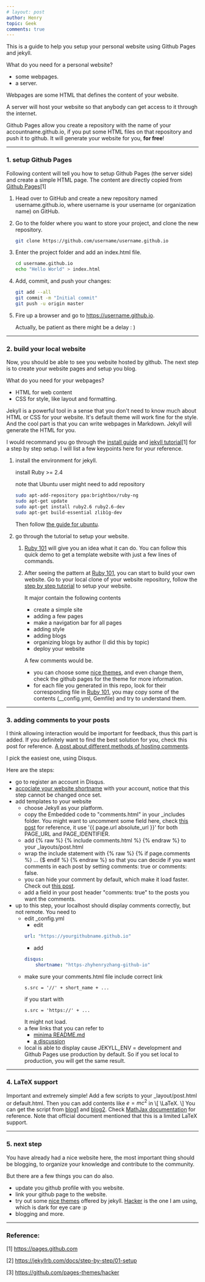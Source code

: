 ```yaml
---
# layout: post
author: Henry
topic: Geek
comments: true
---
```


This is a guide to help you setup your personal website using Github Pages and jekyll.

What do you need for a personal website?
- some webpages.
- a server.

Webpages are some HTML that defines the content of your website.

A server will host your website so that anybody can get access to it through the internet.

Github Pages allow you create a repository with the name of your accountname.github.io, if you put some HTML files on that repository and push it to github. It will generate your website for you, __for free__!

---

### 1. setup Github Pages

Following content will tell you how to setup Github Pages (the server side) and create a simple HTML page. The content are directly copied from [Github Pages](<https://pages.github.com>)\[1\]

1. Head over to GitHub and create a new repository named username.github.io, where username is your username (or organization name) on GitHub.

2. Go to the folder where you want to store your project, and clone the new repository.
   ```bash
   git clone https://github.com/username/username.github.io
   ```

3. Enter the project folder and add an index.html file.
   ```bash
   cd username.github.io
   echo "Hello World" > index.html
   ```

4. Add, commit, and push your changes:
   ```bash
   git add --all
   git commit -m "Initial commit"
   git push -u origin master
   ```

5. Fire up a browser and go to https://username.github.io.
   
   Actually, be patient as there might be a delay : )

---

### 2. build your local website

Now, you should be able to see you website hosted by github. The next step is to create your website pages  and setup you blog.

What do you need for your webpages?
- HTML for web content
- CSS for style, like layout and formatting.

Jekyll is a powerful tool in a sense that you don't need to know much about HTML or CSS for your website. It's default theme will work fine for the style. And the cool part is that you can write webpages in Markdown. Jekyll will generate the HTML for you.

I would recommand you go through the [install guide](https://jekyllrb.com/docs/installation/) and [jekyll tutorial](https://jekyllrb.com/docs/step-by-step/01-setup)\[1\] for a step by step setup. I will list a few keypoints here for your reference.

1. install the environment for jekyll.

   install Ruby >= 2.4

   note that Ubuntu user might need to add repository
    
   ```bash
   sudo apt-add-repository ppa:brightbox/ruby-ng
   sudo apt-get update
   sudo apt-get install ruby2.6 ruby2.6-dev
   sudo apt-get build-essential zlib1g-dev
   ``` 
   Then follow [the guide for ubuntu](https://jekyllrb.com/docs/installation/ubuntu/).

2. go through the tutorial to setup your website.
   1. [Ruby 101](https://jekyllrb.com/docs/ruby-101/) will give you an idea what it can do. You can follow this quick demo to get a template website with just a few lines of commands.
   2. After seeing the pattern at [Ruby 101](https://jekyllrb.com/docs/ruby-101/), you can start to build your own website. Go to your local clone of your website repository, follow the [step by step tutorial](https://jekyllrb.com/docs/step-by-step/01-setup/) to setup your website.

      It major contain the following contents

      - create a simple site
      - adding a few pages
      - make a navigation bar for all pages
      - adding style
      - adding blogs
      - organizing blogs by author (I did this by topic)
      - deploy your website

      A few comments would be.

      - you can choose some [nice themes](https://github.com/pages-themes), and even change them, check the github pages for the theme for more information.
      - for each file you generated in this repo, look for their corresponding file in [Ruby 101](https://jekyllrb.com/docs/ruby-101/), you may copy some of the contents (\_\_config.yml, Gemfile) and try to understand them.

---

### 3. adding comments to your posts

I think allowing interaction would be important for feedback, thus this part is added. If you definitely want to find the best solution for you, check this post for reference. [A post about different methods of hosting comments](https://darekkay.com/blog/static-site-comments/).

I pick the easiest one, using Disqus.

Here are the steps:

- go to register an account in Disqus.
- [accociate your website shortname](https://disqus.com/admin/create/) with your account, notice that this step cannot be changed once set.
- add templates to your website
  - choose Jekyll as your platform.
  - copy the Embedded code to "comments.html" in your \_includes folder. You might want to uncomment some field here, check [this post](https://desiredpersona.com/disqus-comments-jekyll/) for reference, it use '\{\{ page\.url absolute\_url \}\}' for both PAGE\_URL and PAGE\_IDENTIFIER.
  - add {% raw %} {% include comments.html %} {% endraw %} to your \_layouts/post\.html
  - wrap the include statement with {% raw %} {% if page.comments %} ... {$ endif %} {% endraw %} so that you can decide if you want comments in each post by setting comments: true or comments: false.
  - you can hide your comment by default, which make it load faster. Check out [this post](https://esc.sh/blog/load-disqus-on-click/).
  - add a field in your post header "comments: true" to the posts you want the comments.
- up to this step, your localhost should display comments correctly, but not remote. You need to
  - edit _config.yml
    - edit 
    ```yml
    url: "https://yourgithubname.github.io"
    ```
    - add 
    ```yml
    disqus:
        shortname: "https-zhyhenryzhang-github-io"
    ```
  - make sure your comments.html file include correct link
    ```
    s.src = '//' + short_name + ...
    ```
    if you start with
    ```
    s.src = 'https://' + ...
    ```
    It might not load.
  - a few links that you can refer to
    - [minima README.md](https://github.com/jekyll/minima)
    - [a discussion](https://stackoverflow.com/questions/41613661/we-were-unable-to-load-disqus-with-jekylls-default-minima-theme)
  - local is able to display cause JEKYLL_ENV = development and Github Pages use production by default. So if you set local to production, you will get the same result.

---

### 4. LaTeX support

Important and extremely simple! Add a few scripts to your \_layout/post.html or default.html.
Then you can add contents like $e=mc^2$ in \\[ \LaTeX. \\]
You can get the script from [blog1](http://zjuwhw.github.io/2017/06/04/MathJax.html) and [blog2](http://blog.lostinmyterminal.com/webpages/2015/01/09/math-support-in-jekyll.html).
Check [MathJax documentation](http://docs.mathjax.org/en/latest/tex.html#l) for reference. Note that official document mentioned that this is a limited LaTeX support.

---

### 5. next step

You have already had a nice website here, the most important thing should be blogging, to organize your knowledge and contribute to the community.

But there are a few things you can do also.

- update you github profile with you website.
- link your github page to the website.
- try out some [nice themes](https://github.com/pages-themes) offered by jekyll. [Hacker](https://github.com/pages-themes/hacker) is the one I am using, which is dark for eye care :p
- blogging and more.

---

### Reference:

[1] <https://pages.github.com>

[2] <https://jekyllrb.com/docs/step-by-step/01-setup>

[3] <https://github.com/pages-themes/hacker>